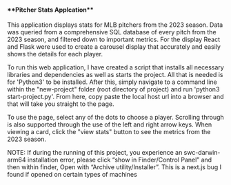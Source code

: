 <h4>**Pitcher Stats Applcation**</h4>

This application displays stats for MLB pitchers from the 2023 season. Data was queried from a comprehensive SQL database of every pitch from the 2023 season, and filtered down to important metrics. For the display React and Flask were used to create a carousel display that accurately and easily shows the details for each player.

To run this web application, I have created a script that installs all necessary libraries and dependencies as well as starts the project. All that is
needed is for 'Python3' to be installed. After this, simply navigate to a command line within the "new-project" folder (root directory of project) and run 'python3 start-project.py'.
From here, copy paste the local host url into a browser and that will take you straight to the page. 

To use the page, select any of the dots to choose a player. Scrolling through is also supported through the use of the left and right arrow keys.
When viewing a card, click the "view stats" button to see the metrics from the 2023 season. 

NOTE: If during the running of this project, you experience an swc-darwin-arm64 installation error, please click “show in Finder/Control Panel” and then within finder, Open with 
“Archive utility/Installer”. This is a next.js bug I found if opened on certain types of machines 
